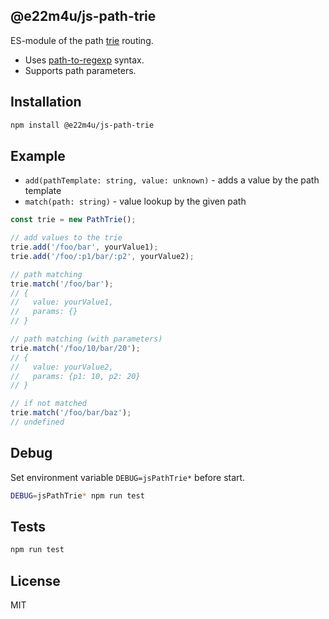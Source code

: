 ## @e22m4u/js-path-trie

ES-module of the path [trie](https://en.wikipedia.org/wiki/Trie) routing.

- Uses [path-to-regexp](https://github.com/pillarjs/path-to-regexp) syntax.
- Supports path parameters.

## Installation

```bash
npm install @e22m4u/js-path-trie
```

## Example

- `add(pathTemplate: string, value: unknown)` - adds a value by the path template
- `match(path: string)` - value lookup by the given path

```js
const trie = new PathTrie();

// add values to the trie
trie.add('/foo/bar', yourValue1);
trie.add('/foo/:p1/bar/:p2', yourValue2);

// path matching
trie.match('/foo/bar');
// {
//   value: yourValue1,
//   params: {}
// }

// path matching (with parameters)
trie.match('/foo/10/bar/20');
// {
//   value: yourValue2,
//   params: {p1: 10, p2: 20}
// }

// if not matched
trie.match('/foo/bar/baz');
// undefined
```

## Debug

Set environment variable `DEBUG=jsPathTrie*` before start.

```bash
DEBUG=jsPathTrie* npm run test
```

## Tests

```bash
npm run test
```

## License

MIT
